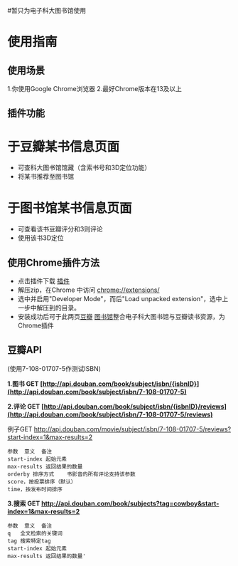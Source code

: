 #暂只为电子科大图书馆使用
# 使用指南 #

## 使用场景 ##
1.你使用Google Chrome浏览器
2.最好Chrome版本在13及以上

## 插件功能 ##
# 于豆瓣某书信息页面
  * 可查科大图书馆馆藏（含索书号和3D定位功能）
  * 将某书推荐至图书馆
  
# 于图书馆某书信息页面
  * 可查看该书豆瓣评分和3则评论
  * 使用该书3D定位


## 使用Chrome插件方法 ##
  * 点击插件下载  [插件](https://github.com/jinntrance/douban-mashuper/archive/uestc.zip)
  * 解压zip，在Chrome 中访问 [chrome://extensions/](chrome://extensions/)
  * 选中并启用"Developer Mode"，而后"Load unpacked extension"，选中上一步中解压到的目录。
  * 安装成功后可于此两页[豆瓣](http://book.douban.com/subject/5401989/) [图书馆](http://webpac.uestc.edu.cn/search*chx/i?SEARCH=9787542629586&sortdropdown=-&searchscope=1)整合电子科大图书馆与豆瓣读书资源，为Chrome插件


豆瓣API
-----

(使用7-108-01707-5作测试ISBN)

**1.图书 GET [http://api.douban.com/book/subject/isbn/{isbnID}](http://api.douban.com/book/subject/isbn/7-108-01707-5)**

**2.评论 GET [http://api.douban.com/book/subject/isbn/{isbnID}/reviews](http://api.douban.com/book/subject/isbn/7-108-01707-5/reviews)**

例子GET http://api.douban.com/movie/subject/isbn/7-108-01707-5/reviews?start-index=1&max-results=2

```
参数	意义	备注
start-index	起始元素
max-results	返回结果的数量
orderby	排序方式	书影音的所有评论支持该参数
score，按投票排序（默认）
time，按发布时间排序
```

**3.搜索
GET http://api.douban.com/book/subjects?tag=cowboy&start-index=1&max-results=2**

```
参数	意义	备注
q	全文检索的关键词
tag	搜索特定tag
start-index	起始元素
max-results	返回结果的数量'
```


